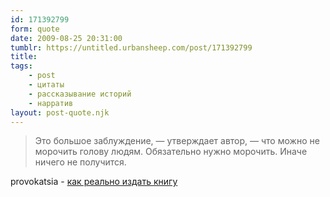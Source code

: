 ```yaml
---
id: 171392799
form: quote
date: 2009-08-25 20:31:00
tumblr: https://untitled.urbansheep.com/post/171392799
title: 
tags:
    - post
    - цитаты
    - рассказывание историй
    - нарратив
layout: post-quote.njk
---
```


<blockquote>
Это большое заблуждение, — утверждает автор, — что можно не морочить голову людям. Обязательно нужно морочить. Иначе ничего не получится.
</blockquote>

provokatsia - <a href="http://provokatsia.livejournal.com/21991.html">как реально издать книгу</a>

